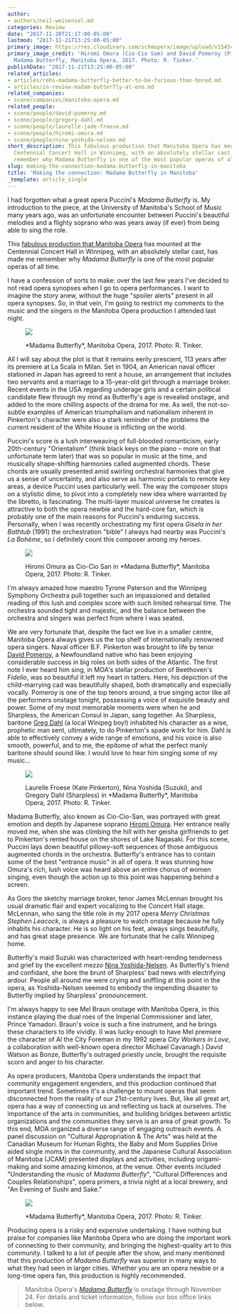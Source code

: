 ```yaml
---
author:
- authors/neil-weisensel.md
categories: Review
date: "2017-11-20T21:17:00-05:00"
lastmod: "2017-11-21T13:25:00-05:00"
primary_image: https://res.cloudinary.com/schmopera/image/upload/v1545409169/media/webhook-uploads/1511230713459/2017-11-21---square---MB-Opera%2C-Madama-Butterfly%2C-2017-Hiromi-Omura-Cio-Cio-San-and-David-Pomeroy-Pinkerton.-Photo---R.-Tinker.jpg.jpg
primary_image_credit: 'Hiromi Omura (Cio-Cio Sam) and David Pomeroy (Pinkerton) in
  Madama Butterfly, Manitoba Opera, 2017. Photo: R. Tinker.'
publishDate: "2017-11-21T13:25:00-05:00"
related_articles:
- articles/rohs-madama-butterfly-better-to-be-furious-than-bored.md
- articles/in-review-madam-butterfly-at-eno.md
related_companies:
- scene/companies/manitoba-opera.md
related_people:
- scene/people/david-pomeroy.md
- scene/people/gregory-dahl.md
- scene/people/laurelle-jade-froese.md
- scene/people/hiromi-omura.md
- scene/people/nina-yoshida-nelsen.md
short_description: This fabulous production that Manitoba Opera has mounted at the
  Centennial Concert Hall in Winnipeg, with an absolutely stellar cast, has made me
  remember why Madama Butterfly is one of the most popular operas of all time.
slug: making-the-connection-madama-butterfly-in-manitoba
title: 'Making the connection: Madama Butterfly in Manitoba'
_template: article_single
---
```


I had forgotten what a great opera Puccini's *Madama Butterfly* is. My introduction to the piece, at the University of Manitoba's School of Music many years ago, was an unfortunate encounter between Puccini's beautiful melodies and a flighty soprano who was years away (if ever) from being able to sing the role.

This [fabulous production that Manitoba Opera](http://www.manitobaopera.mb.ca/operas/madama-butterfly.html) has mounted at the Centennial Concert Hall in Winnipeg, with an absolutely stellar cast, has made me remember why *Madama Butterfly* is one of the most popular operas of all time.

I have a confession of sorts to make: over the last few years I've decided to not read opera synopses when I go to opera performances. I want to imagine the story anew, without the huge "spoiler alerts" present in all opera synopses. So, in that vein, I'm going to restrict my comments to the music and the singers in the Manitoba Opera production I attended last night.

<figure data-type="image">

![](https://res.cloudinary.com/schmopera/image/upload/v1545409169/media/webhook-uploads/1511230788664/2017-11-21---MB-Opera-Madama-Butterfly%2C-2017.-Photo---R.-Tinker.jpg.jpg)

<figcaption>*Madama Butterfly*, Manitoba Opera, 2017. Photo: R. Tinker.</figcaption>
</figure>

All I will say about the plot is that it remains eerily prescient, 113 years after its premiere at La Scala in Milan. Set in 1904, an American naval officer stationed in Japan has agreed to rent a house, an arrangement that includes two servants and a marriage to a 15-year-old girl through a marriage broker. Recent events in the USA regarding underage girls and a certain political candidate flew through my mind as Butterfly's age is revealed onstage, and added to the more chilling aspects of the drama for me. As well, the not-so-subtle examples of American triumphalism and nationalism inherent in Pinkerton's character were also a stark reminder of the problems the current resident of the White House is inflicting on the world.

Puccini's score is a lush interweaving of full-blooded romanticism, early 20th-century "Orientalism" (think black keys on the piano – more on that unfortunate term later) that was so popular in music at the time, and musically shape-shifting harmonies called augmented chords. These chords are usually presented amid swirling orchestral harmonies that give us a sense of uncertainty, and also serve as harmonic portals to remote key areas, a device Puccini uses particularly well. The way the composer stops on a stylistic dime, to pivot into a completely new idea where warranted by the libretto, is fascinating. The multi-layer musical universe he creates is attractive to both the opera newbie and the hard-core fan, which is probably one of the main reasons for Puccini's enduring success. Personally, when I was recently orchestrating my first opera *Gisela in her Bathtub* (1991) the orchestration "bible" I always had nearby was Puccini's *La Bohème*, so I definitely count this composer among my heroes.

<figure data-type="image">

![](https://res.cloudinary.com/schmopera/image/upload/v1545409169/media/webhook-uploads/1511230900700/2017-11-21---MB-Opera%2C-Madama-Butterfly%2C-Hiromi-Omura-Cio-Cio-San.-Photo---R.-Tinker.jpg.jpg)

<figcaption>Hiromi Omura as Cio-Cio San in *Madama Butterfly*, Manitoba Opera, 2017. Photo: R. Tinker.</figcaption>
</figure>

I'm always amazed how maestro Tyrone Paterson and the Winnipeg Symphony Orchestra pull together such an impassioned and detailed reading of this lush and complex score with such limited rehearsal time. The orchestra sounded tight and majestic, and the balance between the orchestra and singers was perfect from where I was seated.

We are very fortunate that, despite the fact we live in a smaller centre, Manitoba Opera always gives us the top shelf of internationally renowned opera singers. Naval officer B.F. Pinkerton was brought to life by tenor [David Pomeroy](/scene/people/david-pomeroy/), a Newfoundland native who has been enjoying considerable success in big roles on both sides of the Atlantic. The first note I ever heard him sing, in MOA's stellar production of Beethoven's *Fidelio*, was so beautiful it left my heart in tatters. Here, his depiction of the child-marrying cad was beautifully shaped, both dramatically and especially vocally. Pomeroy is one of the top tenors around, a true singing actor like all the performers onstage tonight, possessing a voice of exquisite beauty and power. Some of my most memorable moments were when he and Sharpless, the American Consul in Japan, sang together. As Sharpless, baritone [Greg Dahl](/scene/people/gregory-dahl/) (a local Winipeg boy!) inhabited his character as a wise, prophetic man sent, ultimately, to do Pinkerton's spade work for him. Dahl is able to effectively convey a wide range of emotions, and his voice is also smooth, powerful, and to me, the epitome of what the perfect manly baritone should sound like. I would love to hear him singing some of my music…

<figure data-type="image">

![](https://res.cloudinary.com/schmopera/image/upload/v1545409169/media/webhook-uploads/1511231077434/2017-11-21---MB-Opera-Madama-Butterfly-2017%2C-Laurelle-Froese-Kate-Pinkerton%2C-Nina-Yoshida-Nelsen-Suzuki%2C-Gregory-Dahl-Sharpless.-Photo---R.-Tinker.jpg.jpg)

<figcaption>Laurelle Froese (Kate Pinkerton), Nina Yoshida (Suzuki), and Gregory Dahl (Sharpless) in *Madama Butterfly*, Manitoba Opera, 2017. Photo: R. Tinker.</figcaption>
</figure>

Madama Butterfly, also known as Cio-Cio-San, was portrayed with great emotion and depth by Japanese soprano [Hiromi Omura](/scene/people/hiromi-omura/). Her entrance really moved me, when she was climbing the hill with her geisha girlfriends to get to Pinkerton's rented house on the shores of Lake Nagasaki. For this scene, Puccini lays down beautiful pillowy-soft sequences of those ambiguous augmented chords in the orchestra. Butterfly's entrance has to contain some of the best "entrance music" in all of opera. It was stunning how Omura's rich, lush voice was heard above an entire chorus of women singing, even though the action up to this point was happening behind a screen. 

As Goro the sketchy marriage broker, tenor James McLennan brought his usual dramatic flair and expert vocalizing to the Concert Hall stage. McLennan, who sang the title role in my 2017 opera *Merry Christmas Stephen Leacock*, is always a pleasure to watch onstage because he fully inhabits his character. He is so light on his feet, always sings beautifully, and has great stage presence. We are fortunate that he calls Winnipeg home.

Butterfly's maid Suzuki was characterized with heart-rending tenderness and grief by the excellent mezzo [Nina Yoshida-Nelsen](/scene/people/nina-yoshida-nelsen/). As Butterfly's friend and confidant, she bore the brunt of Sharpless' bad news with electrifying ardour. People all around me were crying and sniffling at this point in the opera, as Yoshida-Nelsen seemed to embody the impending disaster to Butterfly implied by Sharpless' pronouncement.

I'm always happy to see Mel Braun onstage with Manitoba Opera, in this instance playing the dual roes of the Imperial Commissioner and later, Prince Yamadori. Braun's voice is such a fine instrument, and he brings these characters to life vividly. (I was lucky enough to have Mel premiere the character of Al the City Foreman in my 1992 opera *City Workers in Love*, a collaboration with well-known opera director Michael Cavanagh.) David Watson as Bonze, Butterfly's outraged priestly uncle, brought the requisite scorn and anger to his character.

As opera producers, Manitoba Opera understands the impact that community engagement engenders, and this production continued that important trend. Sometimes it's a challenge to mount operas that seem disconnected from the reality of our 21st-century lives. But, like all great art, opera has a way of connecting us and reflecting us back at ourselves. The importance of the arts in communities, and building bridges between artistic organizations and the communities they serve is an area of great growth. To this end, MOA organized a diverse range of engaging outreach events. A panel discussion on "Cultural Appropriation & The Arts" was held at the Canadian Museum for Human Rights, the Baby and Mom Supplies Drive aided single moms in the community, and the Japanese Cultural Association of Manitoba (JCAM) presented displays and activities, including origami-making and some amazing kimonos, at the venue. Other events included "Understanding the music of *Madama Butterfly*", "Cultural Differences and Couples Relationships", opera primers, a trivia night at a local brewery, and "An Evening of Sushi and Sake."

<figure data-type="image">

![](https://res.cloudinary.com/schmopera/image/upload/v1545409169/media/webhook-uploads/1511231299971/2017-11-21---MB-Opera%2C-Madama-Butterfly%2C-2017.-Photo---R.-Tinker.jpg.jpg)

<figcaption>*Madama Butterfly*, Manitoba Opera, 2017. Photo: R. Tinker.</figcaption>
</figure>
 
Producing opera is a risky and expensive undertaking. I have nothing but praise for companies like Manitoba Opera who are doing the important work of connecting to their community, and bringing the highest-quality art to this community. I talked to a lot of people after the show, and many mentioned that this production of *Madama Butterfly* was superior in many ways to what they had seen in larger cities. Whether you are an opera newbie or a long-time opera fan, this production is highly recommended.

>Manitoba Opera's [*Madama Butterfly*](http://www.manitobaopera.mb.ca/operas/madama-butterfly.html) is onstage through November 24. For details and ticket information, follow our box office links below.
